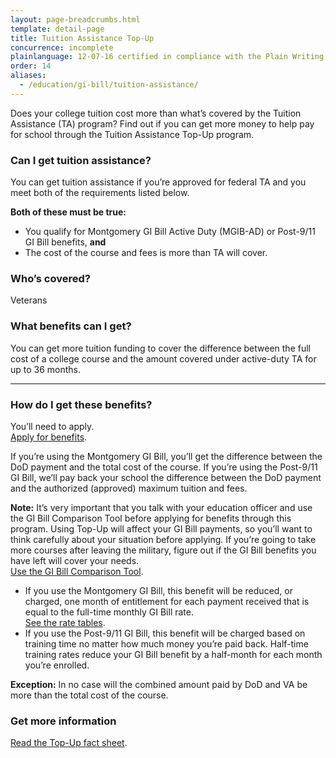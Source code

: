 ```yaml
---
layout: page-breadcrumbs.html
template: detail-page
title: Tuition Assistance Top-Up
concurrence: incomplete
plainlanguage: 12-07-16 certified in compliance with the Plain Writing Act
order: 14
aliases:
  - /education/gi-bill/tuition-assistance/
---
```


<div class="va-introtext">

Does your college tuition cost more than what’s covered by the Tuition Assistance (TA) program? Find out if you can get more money to help pay for school through the Tuition Assistance Top-Up program.

</div>


<div class="feature" markdown="1">

### Can I get tuition assistance?
You can get tuition assistance if you’re approved for federal TA and you meet both of the requirements listed below.

**Both of these must be true:**
  - You qualify for Montgomery GI Bill Active Duty (MGIB-AD) or Post-9/11 GI Bill benefits, **and**
  - The cost of the course and fees is more than TA will cover.

### Who’s covered?
Veterans
</div>

### What benefits can I get?

You can get more tuition funding to cover the difference between the full cost of a college course and the amount covered under active-duty TA for up to 36 months.

-----

### How do I get these benefits?

You’ll need to apply. <br>
[Apply for benefits](/education/how-to-apply/). 

If you’re using the Montgomery GI Bill, you’ll get the difference between the DoD payment and the total cost of the course. If you’re using the Post-9/11 GI Bill, we’ll pay back your school the difference between the DoD payment and the authorized (approved) maximum tuition and fees.

**Note:** It’s very important that you talk with your education officer and use the GI Bill Comparison Tool before applying for benefits through this program. Using Top-Up will affect your GI Bill payments, so you’ll want to think carefully about your situation before applying. If you’re going to take more courses after leaving the military, figure out if the GI Bill benefits you have left will cover your needs. <br>
[Use the GI Bill Comparison Tool](/education/gi-bill-school-comparison-tool).

- If you use the Montgomery GI Bill, this benefit will be reduced, or charged, one month of entitlement for each payment received that is equal to the full-time monthly GI Bill rate. <br>
[See the rate tables](https://www.benefits.va.gov/gibill/resources/benefits_resources/rate_tables.asp).
- If you use the Post-9/11 GI Bill, this benefit will be charged based on training time no matter how much money you’re paid back. Half-time training rates reduce your GI Bill benefit by a half-month for each month you’re enrolled.

**Exception:** In no case will the combined amount paid by DoD and VA be more than the total cost of the course.

### Get more information

[Read the Top-Up fact sheet](https://www.benefits.va.gov/GIBILL/docs/factsheets/topup.pdf).

